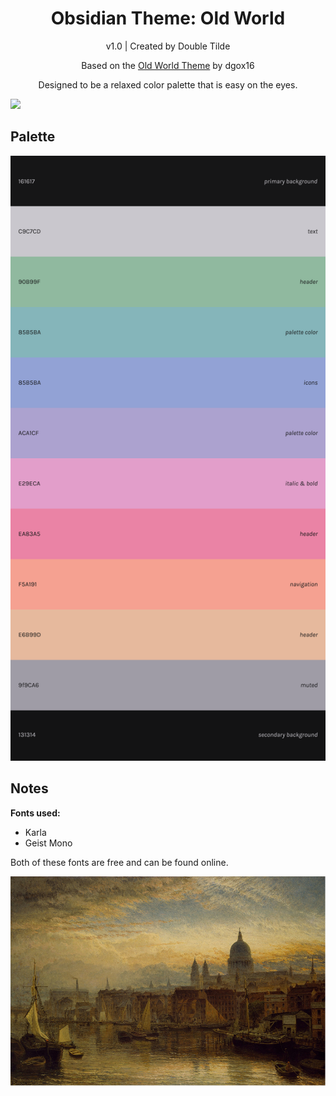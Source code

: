 <h1 align="center">Obsidian Theme: Old World</h1>

<div align="center">
<p>v1.0 | Created by Double Tilde</p>
<p>Based on the <a href="https://github.com/dgox16/oldworld.nvim">Old World Theme</a> by dgox16</p>
<p>Designed to be a relaxed color palette that is easy on the eyes.</p>
</div>

![](./images/example.png)

## Palette

![](./images/palette.png)

## Notes

**Fonts used:**

- Karla
- Geist Mono

Both of these fonts are free and can be found online.

![](./images/old-world.png)
